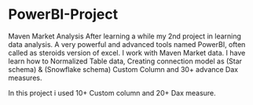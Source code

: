 # PowerBI-Project
Maven Market Analysis
After learning a while my 2nd project in learning data analysis. 
A very powerful and advanced tools named PowerBI, often called as steroids version of excel.
I work with Maven Market data. I have learn how to Normalized Table data, Creating connection model as (Star schema) & (Snowflake schema)
Custom Column and 30+ advance Dax measures.

In this project i used 10+ Custom column and 20+ Dax measure.
